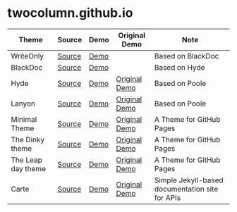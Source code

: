 # twocolumn.github.io

| Theme | Source | Demo | Original Demo | Note |
|---|---|---|---|---|
| WriteOnly | [Source](https://github.com/twocolumn/WriteOnly) | [Demo](https://twocolumn.github.io/WriteOnly/) | | Based on BlackDoc |
| BlackDoc | [Source](https://github.com/twocolumn/BlackDoc) | [Demo](https://twocolumn.github.io/BlackDoc/) | | Based on Hyde |
| Hyde | [Source](https://github.com/twocolumn/hyde) | [Demo](https://twocolumn.github.io/hyde/) | [Original Demo](https://hyde.getpoole.com/) | Based on Poole |
| Lanyon | [Source](https://github.com/twocolumn/lanyon) | [Demo](https://twocolumn.github.io/lanyon/) | [Original Demo](http://lanyon.getpoole.com/) | Based on Poole |
| Minimal Theme | [Source](https://github.com/twocolumn/minimal) | [Demo](https://twocolumn.github.io/minimal/) | [Original Demo](https://orderedlist.com/minimal/) | A Theme for GitHub Pages |
| The Dinky theme | [Source](https://github.com/twocolumn/dinky) | [Demo](https://twocolumn.github.io/dinky/) | [Original Demo](https://pages-themes.github.io/dinky/) | A Theme for GitHub Pages |
| The Leap day theme | [Source](https://github.com/twocolumn/leap-day) | [Demo](https://twocolumn.github.io/leap-day/) | [Original Demo](https://pages-themes.github.io/leap-day/) | A Theme for GitHub Pages |
| Carte | [Source](https://github.com/twocolumn/carte) | [Demo](https://twocolumn.github.io/carte/) | [Original Demo](http://wiredcraft.github.io/carte/) | Simple Jekyll-based documentation site for APIs |


